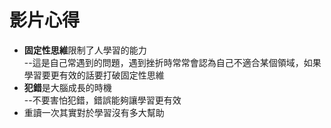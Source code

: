 # 影片心得   
* **固定性思維**限制了人學習的能力   
--這是自己常遇到的問題，遇到挫折時常常會認為自己不適合某個領域，如果學習要更有效的話要打破固定性思維   
* **犯錯**是大腦成長的時機   
--不要害怕犯錯，錯誤能夠讓學習更有效   
* 重讀一次其實對於學習沒有多大幫助   
